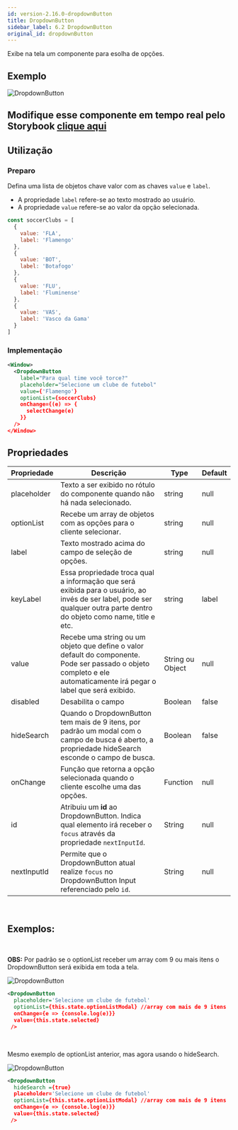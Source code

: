```yaml
---
id: version-2.16.0-dropdownButton
title: DropdownButton
sidebar_label: 6.2 DropdownButton
original_id: dropdownButton
---
```


Exibe na tela um componente para esolha de opções.

## Exemplo

![DropdownButton](assets/images_components/v2.9.0/dropdown_modal_1.png)

## Modifique esse componente em tempo real pelo Storybook [clique aqui](https://ame-miniapp-components.calindra.com.br/storybook/?path=/story/intera%C3%A7%C3%B5es-dropdownbutton--basic)

## Utilização

### Preparo

Defina uma lista de objetos chave valor com as chaves `value` e `label`.

- A propriedade `label` refere-se ao texto mostrado ao usuário.
- A propriedade `value` refere-se ao valor da opção selecionada.

```javascript
const soccerClubs = [
  {
    value: 'FLA',
    label: 'Flamengo'
  },
  {
    value: 'BOT',
    label: 'Botafogo'
  },
  {
    value: 'FLU',
    label: 'Fluminense'
  },
  {
    value: 'VAS',
    label: 'Vasco da Gama'
  }
]
```

### Implementação

```xml
<Window>
  <DropdownButton
    label="Para qual time você torce?"
    placeholder="Selecione um clube de futebol"
    value={'Flamengo'}
    optionList={soccerClubs}
    onChange={(e) => {
      selectChange(e)
    }}
  />
</Window>
```

## Propriedades

| Propriedade | Descrição                                                                                                                                                               | Type             | Default |
|-------------|-------------------------------------------------------------------------------------------------------------------------------------------------------------------------|------------------|---------|
| placeholder | Texto a ser exibido no rótulo do componente quando não há nada selecionado.                                                                                             | string           | null    |
| optionList  | Recebe um array de objetos com as opções para o cliente selecionar.                                                                                                     | string           | null    |
| label       | Texto mostrado acima do campo de seleção de opções.                                                                                                                     | string           | null    |
| keyLabel    | Essa propriedade troca qual a informação que será exibida para o usuário, ao invés de ser label, pode ser qualquer outra parte dentro do objeto como name, title e etc. | string           | label   |
| value       | Recebe uma string ou um objeto que define o valor default do componente. Pode ser passado o objeto completo e ele automaticamente irá pegar o label que será exibido.   | String ou Object | null    |
| disabled    | Desabilita o campo                                                                                                                                                      | Boolean          | false   |
| hideSearch  | Quando o DropdownButton tem mais de 9 itens, por padrão um modal com o campo de busca é aberto, a propriedade hideSearch esconde o campo de busca.                      | Boolean          | false   |
| onChange    | Função que retorna a opção selecionada quando o cliente escolhe uma das opções.                                                                                         | Function         | null    |
| id          | Atribuiu um **id** ao DropdownButton. Indica qual elemento irá receber o `focus` através da propriedade `nextInputId`.                                                  | String           | null    |
| nextInputId | Permite que o DropdownButton atual realize `focus` no DropdownButton Input referenciado pelo `id`.                                                                      | String           | null    |

<br>

## Exemplos:
<br>

**OBS:** Por padrão se o optionList receber um array com 9 ou mais itens o DropdownButton será exibida em toda a tela. 

![DropdownButton](assets/images_components/v2.16.0/dropdown_ex1.png)

```xml
<DropdownButton
  placeholder='Selecione um clube de futebol'
  optionList={this.state.optionListModal} //array com mais de 9 itens
  onChange={e => {console.log(e)}}
  value={this.state.selected}
 />
```
<br>

Mesmo exemplo de optionList anterior, mas agora usando o hideSearch. 

![DropdownButton](assets/images_components/v2.16.0/dropdown_ex2.png)

```xml
<DropdownButton
  hideSearch ={true}
  placeholder='Selecione um clube de futebol'
  optionList={this.state.optionListModal} //array com mais de 9 itens
  onChange={e => {console.log(e)}}
  value={this.state.selected}
 />
```
